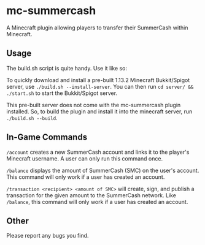 # mc-summercash
A Minecraft plugin allowing players to transfer their SummerCash within Minecraft.

## Usage
The build.sh script is quite handy. Use it like so:

To quickly download and install a pre-built 1.13.2 Minecraft Bukkit/Spigot server, use
```./build.sh --install-server```.
You can then run ```cd server/ && ./start.sh``` to start the Bukkit/Spigot server.

This pre-built server does not come with the mc-summercash plugin installed. So, to build the plugin and install it into the minecraft server, run ```./build.sh --build```.

## In-Game Commands
`/account` creates a new SummerCash account and links it to the player's Minecraft username. A user can only run this command once.

`/balance` displays the amount of SummerCash (SMC) on the user's account. This command will only work if a user has created an account.

`/transaction <recipient> <amount of SMC>` will create, sign, and publish a transaction for the given amount to the SummerCash network. Like `/balance`, this command will only work if a user has created an account.

## Other
Please report any bugs you find.